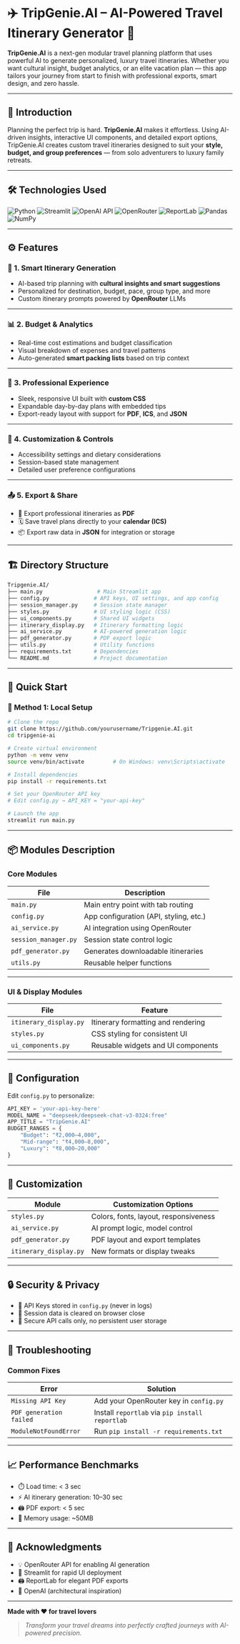 # ✈️ TripGenie.AI – AI-Powered Travel Itinerary Generator 🌟

**TripGenie.AI** is a next-gen modular travel planning platform that uses powerful AI to generate personalized, luxury travel itineraries. Whether you want cultural insight, budget analytics, or an elite vacation plan — this app tailors your journey from start to finish with professional exports, smart design, and zero hassle.

---
## 🧭 Introduction

Planning the perfect trip is hard. **TripGenie.AI** makes it effortless.
Using AI-driven insights, interactive UI components, and detailed export options, TripGenie.AI creates custom travel itineraries designed to suit your **style, budget, and group preferences** — from solo adventurers to luxury family retreats.

---

## 🛠️ Technologies Used

![Python](https://img.shields.io/badge/Python-3.8%2B-blue?style=for-the-badge)
![Streamlit](https://img.shields.io/badge/Streamlit-1.28%2B-ff4b4b?style=for-the-badge&logo=streamlit&logoColor=white)
![OpenAI API](https://img.shields.io/badge/OpenAI_API-10a37f?style=for-the-badge&logo=openai&logoColor=white)
![OpenRouter](https://img.shields.io/badge/OpenRouter-API-007acc?style=for-the-badge)
![ReportLab](https://img.shields.io/badge/ReportLab-PDF-lightgrey?style=for-the-badge)
![Pandas](https://img.shields.io/badge/Pandas-150458?style=for-the-badge&logo=pandas&logoColor=white)
![NumPy](https://img.shields.io/badge/Numpy-013243?style=for-the-badge&logo=numpy&logoColor=white)


---

## ⚙️ Features

### 🤖 1. Smart Itinerary Generation

* AI-based trip planning with **cultural insights and smart suggestions**
* Personalized for destination, budget, pace, group type, and more
* Custom itinerary prompts powered by **OpenRouter** LLMs

---

### 📊 2. Budget & Analytics

* Real-time cost estimations and budget classification
* Visual breakdown of expenses and travel patterns
* Auto-generated **smart packing lists** based on trip context

---

### 🎨 3. Professional Experience

* Sleek, responsive UI built with **custom CSS**
* Expandable day-by-day plans with embedded tips
* Export-ready layout with support for **PDF**, **ICS**, and **JSON**

---

### 🧰 4. Customization & Controls

* Accessibility settings and dietary considerations
* Session-based state management
* Detailed user preference configurations

---

### 📤 5. Export & Share

* 📄 Export professional itineraries as **PDF**
* 🗓️ Save travel plans directly to your **calendar (ICS)**
* 📦 Export raw data in **JSON** for integration or storage

---

## 🏗️ Directory Structure

```bash
Tripgenie.AI/
├── main.py                 # Main Streamlit app
├── config.py              # API keys, UI settings, and app config
├── session_manager.py     # Session state manager
├── styles.py              # UI styling logic (CSS)
├── ui_components.py       # Shared UI widgets
├── itinerary_display.py   # Itinerary formatting logic
├── ai_service.py          # AI-powered generation logic
├── pdf_generator.py       # PDF export logic
├── utils.py               # Utility functions
├── requirements.txt       # Dependencies
└── README.md              # Project documentation
```

---

## 🚀 Quick Start

### 🔧 Method 1: Local Setup

```bash
# Clone the repo
git clone https://github.com/yourusername/Tripgenie.AI.git
cd tripgenie-ai

# Create virtual environment
python -m venv venv
source venv/bin/activate         # On Windows: venv\Scripts\activate

# Install dependencies
pip install -r requirements.txt

# Set your OpenRouter API key
# Edit config.py → API_KEY = "your-api-key"

# Launch the app
streamlit run main.py
```

---

## 📦 Modules Description

### Core Modules

| File                 | Description                            |
| -------------------- | -------------------------------------- |
| `main.py`            | Main entry point with tab routing      |
| `config.py`          | App configuration (API, styling, etc.) |
| `ai_service.py`      | AI integration using OpenRouter        |
| `session_manager.py` | Session state control logic            |
| `pdf_generator.py`   | Generates downloadable itineraries     |
| `utils.py`           | Reusable helper functions              |

---

### UI & Display Modules

| File                   | Feature                            |
| ---------------------- | ---------------------------------- |
| `itinerary_display.py` | Itinerary formatting and rendering |
| `styles.py`            | CSS styling for consistent UI      |
| `ui_components.py`     | Reusable widgets and UI components |

---

## 🔧 Configuration

Edit `config.py` to personalize:

```python
API_KEY = 'your-api-key-here'
MODEL_NAME = "deepseek/deepseek-chat-v3-0324:free"
APP_TITLE = "TripGenie.AI"
BUDGET_RANGES = {
    "Budget": "₹2,000–4,000",
    "Mid-range": "₹4,000–8,000",
    "Luxury": "₹8,000–20,000"
}
```
---

## 🎨 Customization

| Module                 | Customization Options                 |
| ---------------------- | ------------------------------------- |
| `styles.py`            | Colors, fonts, layout, responsiveness |
| `ai_service.py`        | AI prompt logic, model control        |
| `pdf_generator.py`     | PDF layout and export templates       |
| `itinerary_display.py` | New formats or display tweaks         |

---

## 🔒 Security & Privacy

* 🔑 API Keys stored in `config.py` (never in logs)
* 🧼 Session data is cleared on browser close
* 🔐 Secure API calls only, no persistent user storage

---

## 🐞 Troubleshooting

### Common Fixes

| Error                   | Solution                                        |
| ----------------------- | ----------------------------------------------- |
| `Missing API Key`       | Add your OpenRouter key in `config.py`          |
| `PDF generation failed` | Install `reportlab` via `pip install reportlab` |
| `ModuleNotFoundError`   | Run `pip install -r requirements.txt`           |

---

## 📈 Performance Benchmarks

* ⏱️ Load time: < 3 sec
* ⚡ AI itinerary generation: 10–30 sec
* 🖨️ PDF export: < 5 sec
* 🧠 Memory usage: \~50MB

---

## 🙏 Acknowledgments

* 💡 OpenRouter API for enabling AI generation
* 🎨 Streamlit for rapid UI deployment
* 🖨️ ReportLab for elegant PDF exports
* 🤖 OpenAI (architectural inspiration)

---

**Made with ❤️ for travel lovers**

> *Transform your travel dreams into perfectly crafted journeys with AI-powered precision.*

